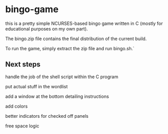 # bingo-game
this is a pretty simple NCURSES-based bingo game written in C (mostly for educational purposes on my own part).

The bingo.zip file contains the final distribution of the current build.

To run the game, simply extract the zip file and run bingo.sh.`

## Next steps
handle the job of the shell script within the C program

put actual stuff in the wordlist

add a window at the bottom detailing instructions

add colors

better indicators for checked off panels

free space logic


